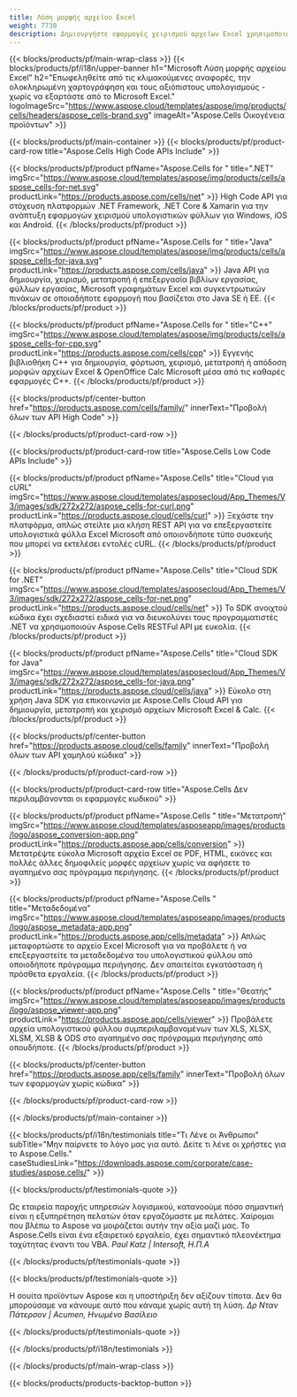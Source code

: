 ```yaml
---
title: Λύση μορφής αρχείου Excel
weight: 7730
description: Δημιουργήστε εφαρμογές χειρισμού αρχείων Excel χρησιμοποιώντας High Code ή Low Code API ή No Code Apps για προβολή σύγκρισης επιθεώρησης ή μετατροπής αρχείων Excel.
---
```

{{< blocks/products/pf/main-wrap-class >}}
{{< blocks/products/pf/i18n/upper-banner h1="Microsoft Λύση μορφής αρχείου Excel" h2="Επωφεληθείτε από τις κλιμακούμενες αναφορές, την ολοκληρωμένη χαρτογράφηση και τους αξιόπιστους υπολογισμούς - χωρίς να εξαρτάστε από το Microsoft Excel." logoImageSrc="https://www.aspose.cloud/templates/aspose/img/products/cells/headers/aspose_cells-brand.svg" imageAlt="Aspose.Cells Οικογένεια προϊόντων" >}}

{{< blocks/products/pf/main-container >}}
{{< blocks/products/pf/product-card-row title="Aspose.Cells High Code APIs Include" >}}

{{< blocks/products/pf/product pfName="Aspose.Cells for " title=".NET" imgSrc="https://www.aspose.cloud/templates/aspose/img/products/cells/aspose_cells-for-net.svg" productLink="https://products.aspose.com/cells/net" >}}
High Code API για στόχευση πλατφορμών .NET Framework, .NET Core & Xamarin για την ανάπτυξη εφαρμογών χειρισμού υπολογιστικών φύλλων για Windows, iOS και Android.
{{< /blocks/products/pf/product >}}

{{< blocks/products/pf/product pfName="Aspose.Cells for " title="Java" imgSrc="https://www.aspose.cloud/templates/aspose/img/products/cells/aspose_cells-for-java.svg" productLink="https://products.aspose.com/cells/java" >}}
Java API για δημιουργία, χειρισμό, μετατροπή ή επεξεργασία βιβλίων εργασίας, φύλλων εργασίας, Microsoft γραφημάτων Excel και συγκεντρωτικών πινάκων σε οποιαδήποτε εφαρμογή που βασίζεται στο Java SE ή EE.
{{< /blocks/products/pf/product >}}

{{< blocks/products/pf/product pfName="Aspose.Cells for " title="C++" imgSrc="https://www.aspose.cloud/templates/aspose/img/products/cells/aspose_cells-for-cpp.svg" productLink="https://products.aspose.com/cells/cpp" >}}
Εγγενής βιβλιοθήκη C++ για δημιουργία, φόρτωση, χειρισμό, μετατροπή ή απόδοση μορφών αρχείων Excel & OpenOffice Calc Microsoft μέσα από τις καθαρές εφαρμογές C++.
{{< /blocks/products/pf/product >}}

{{< blocks/products/pf/center-button href="https://products.aspose.com/cells/family/" innerText="Προβολή όλων των API High Code" >}}

{{< /blocks/products/pf/product-card-row >}}

{{< blocks/products/pf/product-card-row title="Aspose.Cells Low Code APIs Include" >}}

{{< blocks/products/pf/product pfName="Aspose.Cells" title="Cloud για cURL" imgSrc="https://www.aspose.cloud/templates/asposecloud/App_Themes/V3/images/sdk/272x272/aspose_cells-for-curl.png" productLink="https://products.aspose.cloud/cells/curl" >}}
Ξεχάστε την πλατφόρμα, απλώς στείλτε μια κλήση REST API για να επεξεργαστείτε υπολογιστικά φύλλα Excel Microsoft από οποιονδήποτε τύπο συσκευής που μπορεί να εκτελέσει εντολές cURL.
{{< /blocks/products/pf/product >}}

{{< blocks/products/pf/product pfName="Aspose.Cells" title="Cloud SDK for .NET" imgSrc="https://www.aspose.cloud/templates/asposecloud/App_Themes/V3/images/sdk/272x272/aspose_cells-for-net.png" productLink="https://products.aspose.cloud/cells/net" >}}
Το SDK ανοιχτού κώδικα έχει σχεδιαστεί ειδικά για να διευκολύνει τους προγραμματιστές .NET να χρησιμοποιούν Aspose.Cells RESTFul API με ευκολία.
{{< /blocks/products/pf/product >}}

{{< blocks/products/pf/product pfName="Aspose.Cells" title="Cloud SDK for Java" imgSrc="https://www.aspose.cloud/templates/asposecloud/App_Themes/V3/images/sdk/272x272/aspose_cells-for-java.png" productLink="https://products.aspose.cloud/cells/java" >}}
Εύκολο στη χρήση Java SDK για επικοινωνία με Aspose.Cells Cloud API για δημιουργία, μετατροπή και χειρισμό αρχείων Microsoft Excel & Calc.
{{< /blocks/products/pf/product >}}

{{< blocks/products/pf/center-button href="https://products.aspose.cloud/cells/family" innerText="Προβολή όλων των API χαμηλού κώδικα" >}}

{{< /blocks/products/pf/product-card-row >}}

{{< blocks/products/pf/product-card-row title="Aspose.Cells Δεν περιλαμβάνονται οι εφαρμογές κωδικού" >}}

{{< blocks/products/pf/product pfName="Aspose.Cells " title="Μετατροπή" imgSrc="https://www.aspose.cloud/templates/asposeapp/images/products/logo/aspose_conversion-app.png" productLink="https://products.aspose.app/cells/conversion" >}}
Μετατρέψτε εύκολα Microsoft αρχεία Excel σε PDF, HTML, εικόνες και πολλές άλλες δημοφιλείς μορφές αρχείων χωρίς να αφήσετε το αγαπημένο σας πρόγραμμα περιήγησης.
{{< /blocks/products/pf/product >}}

{{< blocks/products/pf/product pfName="Aspose.Cells " title="Μεταδεδομένα" imgSrc="https://www.aspose.cloud/templates/asposeapp/images/products/logo/aspose_metadata-app.png" productLink="https://products.aspose.app/cells/metadata" >}}
 Απλώς μεταφορτώστε το αρχείο Excel Microsoft για να προβάλετε ή να επεξεργαστείτε τα μεταδεδομένα του υπολογιστικού φύλλου από οποιοδήποτε πρόγραμμα περιήγησης. Δεν απαιτείται εγκατάσταση ή πρόσθετα εργαλεία.
{{< /blocks/products/pf/product >}}

{{< blocks/products/pf/product pfName="Aspose.Cells " title="Θεατής" imgSrc="https://www.aspose.cloud/templates/asposeapp/images/products/logo/aspose_viewer-app.png" productLink="https://products.aspose.app/cells/viewer" >}}
Προβάλετε αρχεία υπολογιστικού φύλλου συμπεριλαμβανομένων των XLS, XLSX, XLSM, XLSB & ODS στο αγαπημένο σας πρόγραμμα περιήγησης από οπουδήποτε.
{{< /blocks/products/pf/product >}}

{{< blocks/products/pf/center-button href="https://products.aspose.app/cells/family" innerText="Προβολή όλων των εφαρμογών χωρίς κώδικα" >}}

{{< /blocks/products/pf/product-card-row >}}

{{< /blocks/products/pf/main-container >}}

{{< blocks/products/pf/i18n/testimonials title="Τι Λένε οι Άνθρωποι" subTitle="Μην παίρνετε το λόγο μας για αυτό. Δείτε τι λένε οι χρήστες για το Aspose.Cells." caseStudiesLink="https://downloads.aspose.com/corporate/case-studies/aspose.cells/" >}}

{{< blocks/products/pf/testimonials-quote >}}
<p class="first">
 Ως εταιρεία παροχής υπηρεσιών λογισμικού, κατανοούμε πόσο σημαντική είναι η εξυπηρέτηση πελατών όταν εργαζόμαστε με πελάτες. Χαίρομαι που βλέπω το Aspose να μοιράζεται αυτήν την αξία μαζί μας. Το Aspose.Cells είναι ένα εξαιρετικό εργαλείο, έχει σημαντικό πλεονέκτημα ταχύτητας έναντι του VBA.
 <em>
 Paul Katz | Intersoft, Η.Π.Α
 </em>
</p>

{{< /blocks/products/pf/testimonials-quote >}}

{{< blocks/products/pf/testimonials-quote >}}
<p class="second">
Η σουίτα προϊόντων Aspose και η υποστήριξη δεν αξίζουν τίποτα. Δεν θα μπορούσαμε να κάνουμε αυτό που κάναμε χωρίς αυτή τη λύση.
 <em>
 Δρ Νταν Πάτερσον | Acumen, Ηνωμένο Βασίλειο
 </em>
</p>

{{< /blocks/products/pf/testimonials-quote >}}

{{< /blocks/products/pf/i18n/testimonials >}}

{{< /blocks/products/pf/main-wrap-class >}}

{{< blocks/products/products-backtop-button >}}
